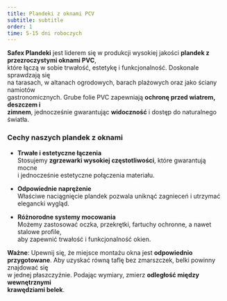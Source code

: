 ```yaml
---
title: Plandeki z oknami PCV
subtitle: subtitle
order: 1
time: 5-15 dni roboczych
---
```


**Safex Plandeki** jest liderem się w produkcji wysokiej jakości **plandek z
przezroczystymi oknami PVC**,  
które łączą w sobie trwałość, estetykę i funkcjonalność. Doskonale sprawdzają
się  
na tarasach, w altanach ogrodowych, barach plażowych oraz jako ściany namiotów  
gastronomicznych. Grube folie PVC zapewniają **ochronę przed wiatrem, deszczem
i  
zimnem**, jednocześnie gwarantując **widoczność** i dostęp do naturalnego
światła.

### Cechy naszych plandek z oknami

- **Trwałe i estetyczne łączenia**  
  Stosujemy **zgrzewarki wysokiej częstotliwości**, które gwarantują mocne  
  i jednocześnie estetyczne połączenia materiału.

- **Odpowiednie naprężenie**  
  Właściwe naciągnięcie plandek pozwala uniknąć zagnieceń i utrzymać elegancki
  wygląd.

- **Różnorodne systemy mocowania**  
  Możemy zastosować oczka, przekrętki, fartuchy ochronne, a nawet stalowe
  profile,  
  aby zapewnić trwałość i funkcjonalność okien.

**Ważne**: Upewnij się, że miejsce montażu okna jest **odpowiednio  
przygotowane**. Aby uzyskać równą taflę bez zmarszczek, belki powinny znajdować
się  
w jednej płaszczyźnie. Podając wymiary, zmierz **odległość między wewnętrznymi  
krawędziami belek**.
